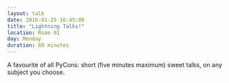 ```yaml
---
layout: talk
date: 2016-01-25 16:45:00
title: "Lightning Talks!"
location: Room 01
day: Monday
duration: 60 minutes
---
```


A favourite of all PyCons: short (five minutes maximum) sweet talks, on any subject you choose.

